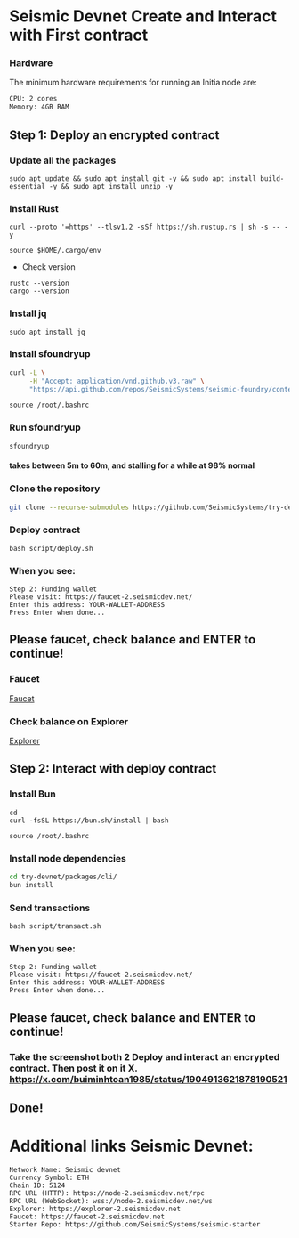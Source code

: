 # Seismic Devnet Create and Interact with First contract
### Hardware
The minimum hardware requirements for running an Initia node are:
```bash
CPU: 2 cores
Memory: 4GB RAM
```
## Step 1: Deploy an encrypted contract
### Update all the packages
```
sudo apt update && sudo apt install git -y && sudo apt install build-essential -y && sudo apt install unzip -y

```
### Install Rust
```
curl --proto '=https' --tlsv1.2 -sSf https://sh.rustup.rs | sh -s -- -y
```
```
source $HOME/.cargo/env
```
- Check version
```
rustc --version
cargo --version
```
### Install jq
```
sudo apt install jq
```
### Install sfoundryup
```bash
curl -L \
     -H "Accept: application/vnd.github.v3.raw" \
     "https://api.github.com/repos/SeismicSystems/seismic-foundry/contents/sfoundryup/install?ref=seismic" | bash
```
```
source /root/.bashrc
```
### Run sfoundryup
```
sfoundryup
```
#### takes between 5m to 60m, and stalling for a while at 98% normal
### Clone the repository
```bash
git clone --recurse-submodules https://github.com/SeismicSystems/try-devnet.git && cd try-devnet/packages/contract/
```
### Deploy contract
```
bash script/deploy.sh
```
### When you see:
```
Step 2: Funding wallet
Please visit: https://faucet-2.seismicdev.net/
Enter this address: YOUR-WALLET-ADDRESS
Press Enter when done...
```
## Please faucet, check balance and ENTER to continue!
### Faucet
[Faucet](https://faucet-2.seismicdev.net/)
### Check balance on Explorer
[Explorer](https://explorer-2.seismicdev.net/)

##  Step 2: Interact with deploy contract
### Install Bun
```
cd
curl -fsSL https://bun.sh/install | bash
```
```
source /root/.bashrc
```
### Install node dependencies
```bash
cd try-devnet/packages/cli/
bun install
```
### Send transactions
```
bash script/transact.sh
```

### When you see:
```
Step 2: Funding wallet
Please visit: https://faucet-2.seismicdev.net/
Enter this address: YOUR-WALLET-ADDRESS
Press Enter when done...
```
## Please faucet, check balance and ENTER to continue!

### Take the screenshot both 2 Deploy and interact an encrypted contract. Then post it on it X. https://x.com/buiminhtoan1985/status/1904913621878190521

##   Done!

# Additional links Seismic Devnet:
```
Network Name: Seismic devnet
Currency Symbol: ETH
Chain ID: 5124
RPC URL (HTTP): https://node-2.seismicdev.net/rpc
RPC URL (WebSocket): wss://node-2.seismicdev.net/ws
Explorer: https://explorer-2.seismicdev.net
Faucet: https://faucet-2.seismicdev.net
Starter Repo: https://github.com/SeismicSystems/seismic-starter
```



